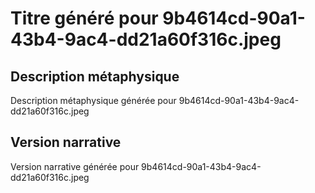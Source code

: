 # Titre généré pour 9b4614cd-90a1-43b4-9ac4-dd21a60f316c.jpeg

## Description métaphysique
Description métaphysique générée pour 9b4614cd-90a1-43b4-9ac4-dd21a60f316c.jpeg

## Version narrative
Version narrative générée pour 9b4614cd-90a1-43b4-9ac4-dd21a60f316c.jpeg
